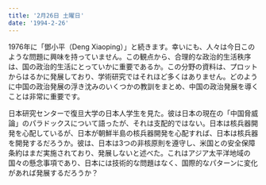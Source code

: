 ```yaml
---
title: '2月26日 土曜日'
date: '1994-2-26'
---
```

1976年に「鄧小平（Deng Xiaoping）」と続きます。幸いにも、人々は今日このような問題に興味を持っていません。この観点から、合理的な政治的生活秩序は、国の政治的生活にとっていかに重要であるか。この分野の資料は、プロットからはるかに発展しており、学術研究ではそれほど多くはありません。どのように中国の政治発展の浮き沈みのいくつかの教訓をまとめ、中国の政治発展を導くことは非常に重要です。

日本研究センターで復旦大学の日本人学生を見た。彼は日本の現在の「中国脅威論」のパラドックスについて語ったが、それは支配的ではない。日本は核兵器開発を心配しているが、日本が朝鮮半島の核兵器開発を心配すれば、日本は核兵器を開発するだろうか。彼は、日本は3つの非核原則を遵守し、米国との安全保障条約はまだ実施されており、発展しないと述べた。これはアジア太平洋地域の国々の懸念事項であり、日本には技術的な問題はなく、国際的なパターンに変化があれば発展するだろうか？